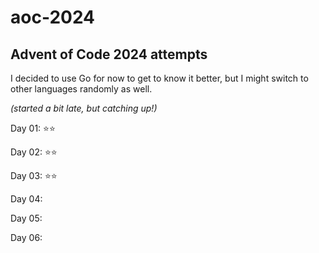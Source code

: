 # aoc-2024
## Advent of Code 2024 attempts 

I decided to use Go for now to get to know it better, but I might switch to other languages randomly as well.

*(started a bit late, but catching up!)*

Day 01: ⭐⭐

Day 02: ⭐⭐

Day 03: ⭐⭐

Day 04:

Day 05:

Day 06:
